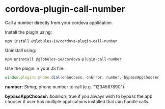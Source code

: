cordova-plugin-call-number
=======================

Call a number directly from your cordova application.

Install the plugin using:

``` 
npm install @globules-io/cordova-plugin-call-number
```

Uninstall using:

``` 
npm uninstall @globules-io/cordova-plugin-call-number
```

Use the plugin in your JS file:
``` javascript
window.plugins.phone.dial(onSuccess, onError, number, bypassAppChooser);
```

**number:** *String;* phone number to call (e.g. "1234567890")

**bypassAppChooser:** *boolean;* true if you always wish to bypass the app chooser if user has multiple applications installed that can handle calls
